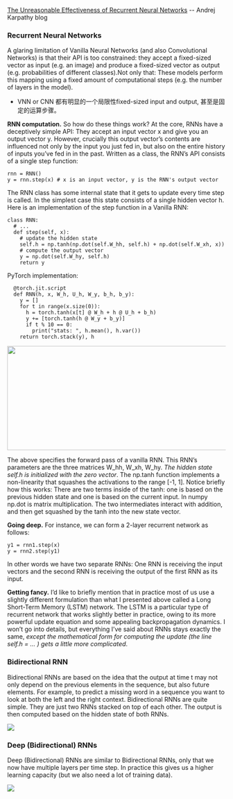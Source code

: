 [The Unreasonable Effectiveness of Recurrent Neural Networks](https://karpathy.github.io/2015/05/21/rnn-effectiveness/) 
-- Andrej Karpathy blog

### Recurrent Neural Networks
A glaring limitation of Vanilla Neural Networks (and also Convolutional Networks) is that their API is too constrained: they accept a fixed-sized vector as input (e.g. an image) and produce a fixed-sized vector as output (e.g. probabilities of different classes).Not only that: These models perform this mapping using a fixed amount of computational steps (e.g. the number of layers in the model). 
- VNN or CNN 都有明显的一个局限性fixed-sized input and output, 甚至是固定的运算步骤。


**RNN computation.** So how do these things work? At the core, RNNs have a deceptively simple API: They accept an input vector x and give you an output vector y. However, crucially this output vector’s contents are influenced not only by the input you just fed in, but also on the entire history of inputs you’ve fed in in the past. Written as a class, the RNN’s API consists of a single step function:
```
rnn = RNN()
y = rnn.step(x) # x is an input vector, y is the RNN's output vector
```
The RNN class has some internal state that it gets to update every time step is called. In the simplest case this state consists of a single hidden vector h. Here is an implementation of the step function in a Vanilla RNN:
```
class RNN:
  # ...
  def step(self, x):
    # update the hidden state
    self.h = np.tanh(np.dot(self.W_hh, self.h) + np.dot(self.W_xh, x))
    # compute the output vector
    y = np.dot(self.W_hy, self.h)
    return y
```
PyTorch implementation:
```
  @torch.jit.script
  def RNN(h, x, W_h, U_h, W_y, b_h, b_y):
    y = []
    for t in range(x.size(0)):
      h = torch.tanh(x[t] @ W_h + h @ U_h + b_h)
      y += [torch.tanh(h @ W_y + b_y)]
      if t % 10 == 0:
        print("stats: ", h.mean(), h.var())
    return torch.stack(y), h
```
<img src="https://github.com/aliceyayunji/ML-Notes/tree/master/common/images/LSTM3-SimpleRNN.png" width=720 height=240>

The above specifies the forward pass of a vanilla RNN. This RNN’s parameters are the three matrices W_hh, W_xh, W_hy. _The hidden state self.h is initialized with the zero vector_. The np.tanh function implements a non-linearity that squashes the activations to the range [-1, 1]. Notice briefly how this works: There are two terms inside of the tanh: one is based on the previous hidden state and one is based on the current input. In numpy np.dot is matrix multiplication. The two intermediates interact with addition, and then get squashed by the tanh into the new state vector. 

**Going deep.** For instance, we can form a 2-layer recurrent network as follows:
```
y1 = rnn1.step(x)
y = rnn2.step(y1)
```
In other words we have two separate RNNs: One RNN is receiving the input vectors and the second RNN is receiving the output of the first RNN as its input. 

**Getting fancy.** I’d like to briefly mention that in practice most of us use a slightly different formulation than what I presented above called a Long Short-Term Memory (LSTM) network. The LSTM is a particular type of recurrent network that works slightly better in practice, owing to its more powerful update equation and some appealing backpropagation dynamics. I won’t go into details, but everything I’ve said about RNNs stays exactly the same, *except the mathematical form for computing the update (the line self.h = ... ) gets a little more complicated*. 

### Bidirectional RNN
Bidirectional RNNs are based on the idea that the output at time t may not only depend on the previous elements in the sequence, but also future elements. For example, to predict a missing word in a sequence you want to look at both the left and the right context. Bidirectional RNNs are quite simple. They are just two RNNs stacked on top of each other. The output is then computed based on the hidden state of both RNNs.

<img src="http://www.wildml.com/wp-content/uploads/2015/09/bidirectional-rnn-300x196.png" >

### Deep (Bidirectional) RNNs
Deep (Bidirectional) RNNs are similar to Bidirectional RNNs, only that we now have multiple layers per time step. In practice this gives us a higher learning capacity (but we also need a lot of training data).

<img src="http://www.wildml.com/wp-content/uploads/2015/09/Screen-Shot-2015-09-16-at-2.21.51-PM-272x300.png">
